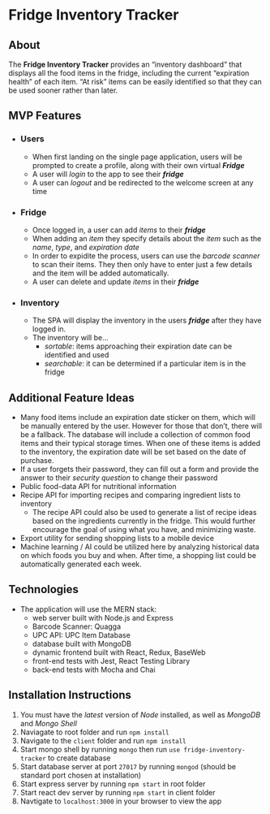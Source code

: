 # Fridge Inventory Tracker

## About
The **Fridge Inventory Tracker** provides an “inventory dashboard” that displays all the food items in the fridge, including the current “expiration health” of each item. “At risk” items can be easily identified so that they can be used sooner rather than later. 

## MVP Features
- ### Users
    - When first landing on the single page application, users will be prompted to create a profile, along with their own virtual ***Fridge***
    - A user will *login* to the app to see their ***fridge***
    - A user can *logout* and be redirected to the welcome screen at any time
- ### Fridge
    - Once logged in, a user can add *items* to their ***fridge***
    - When adding an *item* they specify details about the *item* such as the *name*, *type*, and *expiration date*
    - In order to expidite the process, users can use the *barcode scanner* to scan their items. They then only have to enter just a few details and the item will be added automatically.
    - A user can delete and update *items* in their ***fridge***
        
- ### Inventory
    - The SPA will display the inventory in the users ***fridge*** after they have logged in.
    - The inventory will be...
        - *sortable*: items approaching their expiration date can be identified and used
        - *searchable*: it can be determined if a particular item is in the fridge

## Additional Feature Ideas
- Many food items include an expiration date sticker on them, which will be manually entered by the user. However for those that don’t, there will be a fallback. The database will include a collection of common food items and their typical storage times. When one of these items is added to the inventory, the expiration date will be set based on the date of purchase.
- If a user forgets their password, they can fill out a form and provide the answer to their *security question* to change their password
- Public food-data API for nutritional information
- Recipe API for importing recipes and comparing ingredient lists to inventory
    - The recipe API could also be used to generate a list of recipe ideas based on the ingredients currently in the fridge. This would further encourage the goal of using what you have, and minimizing waste.
- Export utility for sending shopping lists to a mobile device
- Machine learning / AI could be utilized here by analyzing historical data on which foods you buy and when. After time, a shopping list could be automatically generated each week.

## Technologies
- The application will use the MERN stack:
    - web server built with Node.js and Express
    - Barcode Scanner: Quagga
    - UPC API: UPC Item Database
    - database built with MongoDB
    - dynamic frontend built with React, Redux, BaseWeb
    - front-end tests with Jest, React Testing Library
    - back-end tests with Mocha and Chai

## Installation Instructions
1. You must have the *latest* version of *Node* installed, as well as *MongoDB* and *Mongo Shell*
2. Naviagate to root folder and run `npm install`
3. Navigate to the `client` folder and run `npm install`
4. Start mongo shell by running `mongo` then run `use fridge-inventory-tracker` to create database 
5. Start database server at port `27017` by running `mongod` (should be standard port chosen at installation)
6. Start express server by running `npm start` in root folder
7. Start react dev server by running `npm start` in client folder
8. Navtigate to `localhost:3000` in your browser to view the app